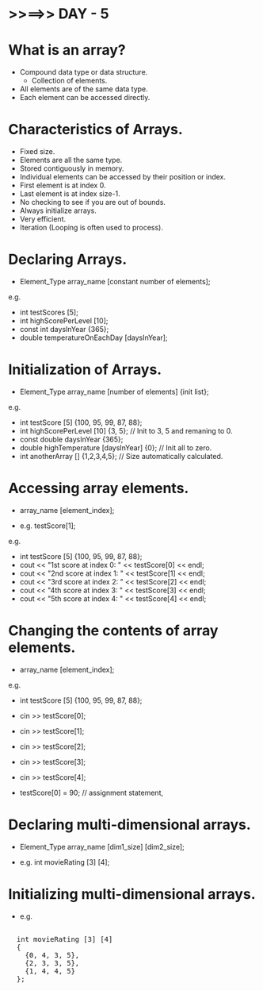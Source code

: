 # >>==>> DAY - 5

# What is an array?

- Compound data type or data structure.
  - Collection of elements.
- All elements are of the same data type.
- Each element can be accessed directly.

# Characteristics of Arrays.

- Fixed size.
- Elements are all the same type.
- Stored contiguously in memory.
- Individual elements can be accessed by their position or index.
- First element is at index 0.
- Last element is at index size-1.
- No checking to see if you are out of bounds.
- Always initialize arrays.
- Very efficient.
- Iteration (Looping is often used to process).

# Declaring Arrays.

- Element_Type array_name [constant number of elements];

e.g.

- int testScores [5];
- int highScorePerLevel [10];
- const int daysInYear {365};
- double temperatureOnEachDay [daysInYear];

# Initialization of Arrays.

- Element_Type array_name [number of elements] {init list};

e.g.

- int testScore [5] {100, 95, 99, 87, 88};
- int highScorePerLevel [10] {3, 5}; // Init to 3, 5 and remaning to 0.
- const double daysInYear {365};
- double highTemperature [daysInYear] {0}; // Init all to zero.
- int anotherArray [] {1,2,3,4,5}; // Size automatically calculated.

# Accessing array elements.

- array_name [element_index];

- e.g. testScore[1];

e.g.

- int testScore [5] {100, 95, 99, 87, 88};
- cout << "1st score at index 0: " << testScore[0] << endl;
- cout << "2nd score at index 1: " << testScore[1] << endl;
- cout << "3rd score at index 2: " << testScore[2] << endl;
- cout << "4th score at index 3: " << testScore[3] << endl;
- cout << "5th score at index 4: " << testScore[4] << endl;

# Changing the contents of array elements.

- array_name [element_index];

e.g.

- int testScore [5] {100, 95, 99, 87, 88};

- cin >> testScore[0];
- cin >> testScore[1];
- cin >> testScore[2];
- cin >> testScore[3];
- cin >> testScore[4];

- testScore[0] = 90; // assignment statement,

# Declaring multi-dimensional arrays.

- Element_Type array_name [dim1_size] [dim2_size];

- e.g. int movieRating [3] [4];

# Initializing multi-dimensional arrays.

- e.g.
<pre> 
  int movieRating [3] [4]
  {
    {0, 4, 3, 5},
    {2, 3, 3, 5},
    {1, 4, 4, 5}
  };
</pre>
